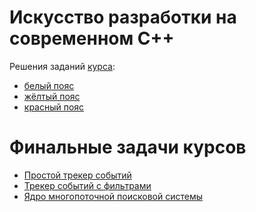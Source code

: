 # Искусство разработки на современном C++
Решения заданий [курса](https://www.coursera.org/specializations/c-plus-plus-modern-development):  
+ [белый пояс](https://www.coursera.org/learn/c-plus-plus-white?specialization=c-plus-plus-modern-development)  
+ [жёлтый пояс](https://www.coursera.org/learn/c-plus-plus-yellow?specialization=c-plus-plus-modern-development)  
+ [красный пояс](https://www.coursera.org/learn/c-plus-plus-red?specialization=c-plus-plus-modern-development)  

# Финальные задачи курсов
+ [Простой трекер событий](https://github.com/liftchampion/Coursera-C-/tree/master/White_belt_approx/Final%20Task/src)  
+ [Трекер событий с фильтрами]()  
+ [Ядро многопоточной поисковой системы]()  
